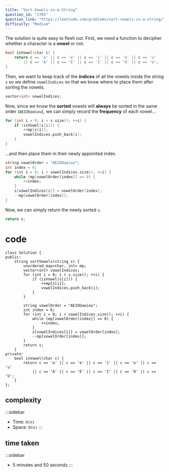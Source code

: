 ```yaml
---
title: "Sort-Vowels-in-a-String"
question_id: "2785"
question_link: "https://leetcode.com/problems/sort-vowels-in-a-string/"
difficulty: "Medium"
---
```


The solution is quite easy to flesh out.
First, we need a function to decipher whether a character is a **vowel** or not.

```cpp
bool isVowel(char c) {
    return c == 'a' || c == 'e' || c == 'i' || c == 'o' || c == 'u'
        || c == 'A' || c == 'E' || c == 'I' || c == 'O' || c == 'U';
}
```

Then, we want to keep track of the **indices** of all the vowels inside the string `s`
so we define `vowelIndices` so that we know where to place them after sorting the vowels.

```cpp
vector<int> vowelIndices;
```

Now, since we know the **sorted** vowels will **always** be sorted in the same order (`AEIOUaeiou`),
we can simply record the **frequency** of each vowel...

```cpp
for (int i = 0; i < s.size(); ++i) {
    if (isVowel(s[i])) {
        ++mp[s[i]];
        vowelIndices.push_back(i);
    }
}
```

...and then place them in their newly appointed index.

```cpp
string vowelOrder = "AEIOUaeiou";
int index = 0;
for (int i = 0; i < vowelIndices.size(); ++i) {
    while (mp[vowelOrder[index]] == 0) {
        ++index;
    }
    s[vowelIndices[i]] = vowelOrder[index];
    --mp[vowelOrder[index]];
}
```

Now, we can simply return the newly sorted `s`.

```cpp
return s;
```

# cod<span>e</span>

```{.cpp}
class Solution {
public:
    string sortVowels(string s) {
        unordered_map<char, int> mp;
        vector<int> vowelIndices;
        for (int i = 0; i < s.size(); ++i) {
            if (isVowel(s[i])) {
                ++mp[s[i]];
                vowelIndices.push_back(i);
            }
        }
        
        string vowelOrder = "AEIOUaeiou";
        int index = 0;
        for (int i = 0; i < vowelIndices.size(); ++i) {
            while (mp[vowelOrder[index]] == 0) {
                ++index;
            }
            s[vowelIndices[i]] = vowelOrder[index];
            --mp[vowelOrder[index]];
        }
        return s;
    }
private:
    bool isVowel(char c) {
        return c == 'a' || c == 'e' || c == 'i' || c == 'o' || c == 'u'
            || c == 'A' || c == 'E' || c == 'I' || c == 'O' || c == 'U';
    }
};
```

## complexit<span>y</span>

:::sidebar
- Time: `O(n)`
- Space: `O(n)`
:::

## time take<span>n</span>

:::sidebar
- 5 minutes and 50 seconds
:::

